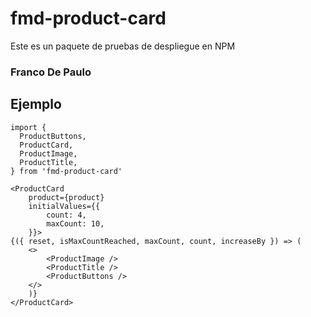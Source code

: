 # fmd-product-card

Este es un paquete de pruebas de despliegue en NPM

### Franco De Paulo

## Ejemplo

```
import {
  ProductButtons,
  ProductCard,
  ProductImage,
  ProductTitle,
} from 'fmd-product-card'
```

```
<ProductCard
    product={product}
    initialValues={{
        count: 4,
        maxCount: 10,
    }}>
{({ reset, isMaxCountReached, maxCount, count, increaseBy }) => (
    <>
        <ProductImage />
        <ProductTitle />
        <ProductButtons />
    </>
    )}
</ProductCard>

```
